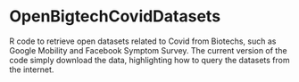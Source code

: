 # OpenBigtechCovidDatasets
R code to retrieve open datasets related to Covid from Biotechs, such as Google Mobility and Facebook Symptom Survey. The current version of the code simply download the data, highlighting how to query the datasets from the internet.
